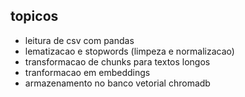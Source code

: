 ## topicos
- leitura de csv com pandas
- lematizacao e stopwords (limpeza e normalizacao)
- transformacao de chunks para textos longos
- tranformacao em embeddings
- armazenamento no banco vetorial chromadb
